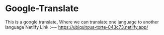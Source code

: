 # Google-Translate
This is a google translate, Where we can translate one language to another language
Netlify Link :--- https://ubiquitous-torte-043c73.netlify.app/

